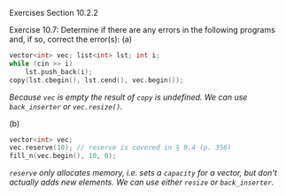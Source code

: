Exercises Section 10.2.2

Exercise 10.7: Determine if there are any errors in the following programs
and, if so, correct the error(s):
(a) 
```c++
vector<int> vec; list<int> lst; int i;
while (cin >> i)
    lst.push_back(i);
copy(lst.cbegin(), lst.cend(), vec.begin());
```
_Because `vec` is empty the result of `copy` is undefined. We can use `back_inserter` or `vec.resize()`._

(b)
```c++
vector<int> vec;
vec.reserve(10); // reserve is covered in § 9.4 (p. 356)
fill_n(vec.begin(), 10, 0);
```
_`reserve` only allocates memory, i.e. sets a `capacity` for a vector, but don't actually adds new elements. We can use either `resize` or `back_inserter`._